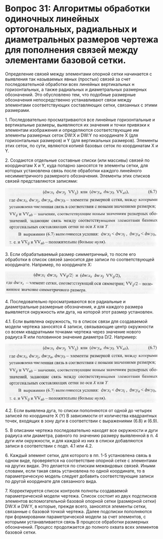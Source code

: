 # Вопрос 31: Алгоритмы обработки одиночных линейных ортогональных, радиальных и диаметральных размеров чертежа для пополнения связей между элементами базовой сетки.

<style>
   .center_text {
    text-align:  center;
   }
</style>

<style>
   .right_text {
    text-align:  right;
   }
</style>

Определение связей между элементами опорной сетки начинается с выявления так называемых явных (простых) связей за счет последовательной обработки всех линейных вертикальных н горизонтальных, а также радиальных и диаметральных размерных обозначений. Это обусловлено тем, что подобные размерные обозначения непосредственно устанавливают связи между элементами соответствующих составляющих сетки, связанных с этими размерами.

<p>1. Последовательно просматриваются все линейные горизонтальные и вертикальные размеры, выявляются их значения и точки привязки к элементам изображения и определяются соответствующие им элементы размерных сеток DW:X и DW:Y no координате Х (для горизонтальных размеров) и Y (для вертикальных размеров). Элементы этих сеток, по сути, являются копией базовых сеток по координатам Х и Y.<p/>

<p>2. Создаются отдельные составные списки (или массивы) связей по координатам Х и Y, куда попарно заносятся те элементы сетки, для которых установлена связь после обработки каждого линейного несимметричного размерного обозначения. Элементы этих списков связей представляются записями:<p/>

![Конец 2 пункта](../resources/imgs/31/1.jpg)

<p>3. Если обрабатываемый размер симметричный, то после его обработки в список связей заносится две записи по соответствующей координате. Haпример, по координате Х:<p/>

![Конец 3 пункта](../resources/imgs/31/2.jpg)

<p>4. Последовательно просматриваются все радиальные и диаметральные размерные обозначения, и для каждого размера выявляется окружность или дуга, на которой этот размер установлен.<p/>

<p>4.1. Если выявлена окружность, то в список связи для создаваемой модели чертежа заносятся 4 записи, связывающие центр окружности со всеми квадратными точками чертежа через значение нового радиуса R или половинное значение диаметра D/2. Например:<p/>

![Список связи 6.8 и 6.9](../resources/imgs/31/1.jpg)

<p>4.2. Если выявлена дуга, то списки пополняются от одной до четырех записей по координате Х (Y) B зависимости от количества квадрантных точек, входящих в зону дуги в соответствии с выражениями (6.8) и (6.9).<p/>

<p>5. B описании чертежа последовательно находят все окружности и дуги радиуса или диаметра, равного по значению размеру выявленной в п. 4 дуги или окружности, и для каждой из них в списки добавляются записи в соответствии с подп. 4.1 или 4.2.<p/>

<p>6. Каждый элемент сетки, для которого в пп. 1-5 установлена связь в одном виде, проверяется на соответствие опорной сетке с элементами на других видах. Это делается по спискам межвидовых связей. Иными словами, если такая связь установлена по одной координате, то в параметрическую модель следует добавить соответствующие записи по другой координате для связанного вида.<p/>

<p>7. Корректируется список контроля полноты создаваемой параметрической модели чертежа. Список состоит из двух подсписков элементов вспомогательной базовой опорной сетки (размерной сетки) DW:X и DW:Y, в которые, прежде всего, заносятся элементы сетки, связанные с базовой точкой чертежа. Далее подсписки пополняются при формировании параметрической модели за счет элементов, с которыми устанавливается связь B процессе обработки размерных обозначений. Процесс продолжается до полного охвата всех элементов базовой сетки.<p/>
